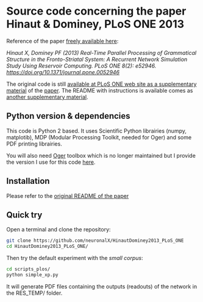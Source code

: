 # Source code concerning the paper Hinaut &amp; Dominey, PLoS ONE 2013

Reference of the paper [freely available here](https://journals.plos.org/plosone/article?id=10.1371/journal.pone.0052946):

*Hinaut X, Dominey PF (2013) Real-Time Parallel Processing of Grammatical Structure in the Fronto-Striatal System: A Recurrent Network Simulation Study Using Reservoir Computing. PLoS ONE 8(2): e52946. https://doi.org/10.1371/journal.pone.0052946*

The original code is still [available at PLoS ONE web site as a supplementary material](https://doi.org/10.1371/journal.pone.0052946.s008) of the [paper](https://doi.org/10.1371/journal.pone.0052946). The README with instructions is available comes as [another supplementary material](https://doi.org/10.1371/journal.pone.0052946.s006).

## Python version & dependencies
This code is Python 2 based. It uses Scientific Python librairies (numpy, matplotib), MDP (Modular Processing Toolkit, needed for Oger) and some PDF printing librairies.

You will also need [Oger](https://github.com/neuronalX/Oger) toolbox which is no longer maintained but I provide the version I use for this code [here](https://github.com/neuronalX/Oger).

## Installation
Please refer to the [original README of the paper]()

## Quick try
Open a terminal and clone the repository:

  ```bash
  git clone https://github.com/neuronalX/HinautDominey2013_PLoS_ONE
  cd HinautDominey2013_PLoS_ONE/
  ```

Then try the default experiment with the *small corpus*:

  ```bash
  cd scripts_plos/
  python simple_xp.py
  ```

It will generate PDF files containing the outputs (readouts) of the network in the RES_TEMP/ folder.

